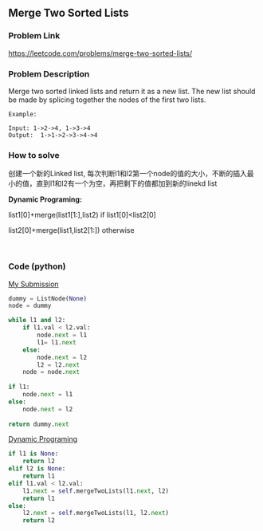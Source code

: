 ## Merge Two Sorted Lists

### Problem Link
https://leetcode.com/problems/merge-two-sorted-lists/

### Problem Description 

Merge two sorted linked lists and return it as a new list. The new list should be made by splicing together the nodes of the first two lists.


```
Example:

Input: 1->2->4, 1->3->4
Output:  1->1->2->3->4->4

```


### How to solve 
创建一个新的Linked list, 每次判断l1和l2第一个node的值的大小，不断的插入最小的值，直到l1和l2有一个为空，再把剩下的值都加到新的linekd list

**Dynamic Programing:**

list1[0]+merge(list1[1:],list2)  if list1[0]<list2[0]

list2[0]+merge(list1,list2[1:])  otherwise

​

### Code (python)

[My Submission](https://github.com/yanray/leetcode/blob/master/problems/0021Merge_Two_Sorted%20_Lists/0021Merge_Two_Sorted%20_Lists1.py)

```python
dummy = ListNode(None)
node = dummy

while l1 and l2: 
    if l1.val < l2.val:
        node.next = l1
        l1= l1.next
    else: 
        node.next = l2
        l2 = l2.next
    node = node.next
        
if l1:
    node.next = l1
else:
    node.next = l2
    
return dummy.next
```

[Dynamic Programing](https://github.com/yanray/leetcode/blob/master/problems/0021Merge_Two_Sorted%20_Lists/0021Merge_Two_Sorted%20_Lists2.py)

```python
if l1 is None:
    return l2
elif l2 is None:
    return l1
elif l1.val < l2.val:
    l1.next = self.mergeTwoLists(l1.next, l2)
    return l1
else:
    l2.next = self.mergeTwoLists(l1, l2.next)
    return l2
```
